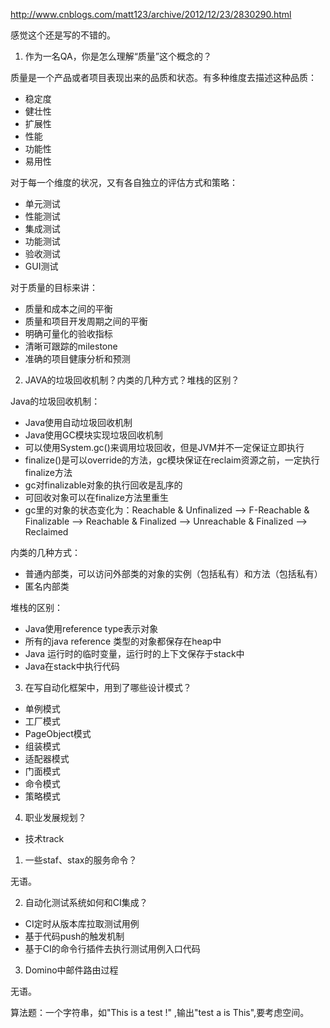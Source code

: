 http://www.cnblogs.com/matt123/archive/2012/12/23/2830290.html

感觉这个还是写的不错的。

1. 作为一名QA，你是怎么理解“质量”这个概念的？

质量是一个产品或者项目表现出来的品质和状态。有多种维度去描述这种品质：

+ 稳定度
+ 健壮性
+ 扩展性
+ 性能
+ 功能性
+ 易用性

对于每一个维度的状况，又有各自独立的评估方式和策略：

+ 单元测试
+ 性能测试
+ 集成测试
+ 功能测试
+ 验收测试
+ GUI测试

对于质量的目标来讲：

+ 质量和成本之间的平衡
+ 质量和项目开发周期之间的平衡
+ 明确可量化的验收指标
+ 清晰可跟踪的milestone
+ 准确的项目健康分析和预测

2. JAVA的垃圾回收机制？内类的几种方式？堆栈的区别？

Java的垃圾回收机制：

+ Java使用自动垃圾回收机制
+ Java使用GC模块实现垃圾回收机制
+ 可以使用System.gc()来调用垃圾回收，但是JVM并不一定保证立即执行
+ finalize()是可以override的方法，gc模块保证在reclaim资源之前，一定执行finalize方法
+ gc对finalizable对象的执行回收是乱序的
+ 可回收对象可以在finalize方法里重生
+ gc里的对象的状态变化为：Reachable & Unfinalized --> F-Reachable & Finalizable --> Reachable & Finalized --> 
Unreachable & Finalized --> Reclaimed

内类的几种方式：

+ 普通内部类，可以访问外部类的对象的实例（包括私有）和方法（包括私有）
+ 匿名内部类

堆栈的区别：

+ Java使用reference type表示对象
+ 所有的java reference 类型的对象都保存在heap中
+ Java 运行时的临时变量，运行时的上下文保存于stack中
+ Java在stack中执行代码

3. 在写自动化框架中，用到了哪些设计模式？

+ 单例模式
+ 工厂模式
+ PageObject模式
+ 组装模式
+ 适配器模式
+ 门面模式
+ 命令模式
+ 策略模式

4. 职业发展规划？

+ 技术track

1. 一些staf、stax的服务命令？

无语。

2. 自动化测试系统如何和CI集成？

+ CI定时从版本库拉取测试用例
+ 基于代码push的触发机制
+ 基于CI的命令行插件去执行测试用例入口代码

3. Domino中邮件路由过程

无语。

算法题：一个字符串，如"This is a test !" ,输出"test a is This",要考虑空间。
